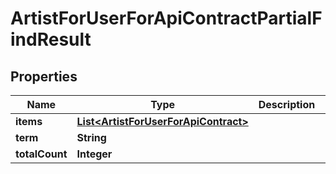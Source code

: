

# ArtistForUserForApiContractPartialFindResult


## Properties

Name | Type | Description | Notes
------------ | ------------- | ------------- | -------------
**items** | [**List&lt;ArtistForUserForApiContract&gt;**](ArtistForUserForApiContract.md) |  |  [optional]
**term** | **String** |  |  [optional]
**totalCount** | **Integer** |  |  [optional]



